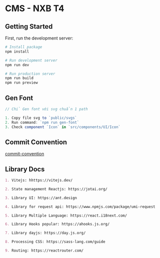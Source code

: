 # CMS - NXB T4

## Getting Started

First, run the development server:

```bash
# Install package
npm install

# Run development server
npm run dev

# Run production server
npm run build
npm run preview
```

## Gen Font

```js
// Chỉ Gen font với svg chuẩn 1 path

1. Copy file svg to `public/svgs`
2. Run command: `npm run gen-font`
3. Check component `Icon` in `src/components/UI/Icon`
```

## Commit Convention

[commit-convention](.github/commit-convention.md)

## Library Docs

```md
1. Vitejs: hhttps://vitejs.dev/

2. State management Reactjs: https://jotai.org/

3. Library UI: https://ant.design

4. Library for request api: https://www.npmjs.com/package/umi-request

5. Library Multiple Language: https://react.i18next.com/

6. Library Hooks popular: https://ahooks.js.org/

7. Library dayjs: https://day.js.org/

8. Processing CSS: https://sass-lang.com/guide

9. Routing: https://reactrouter.com/
```
